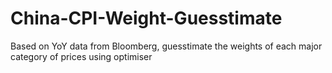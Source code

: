 # China-CPI-Weight-Guesstimate
Based on YoY data from Bloomberg, guesstimate the weights of each major category of prices using optimiser
